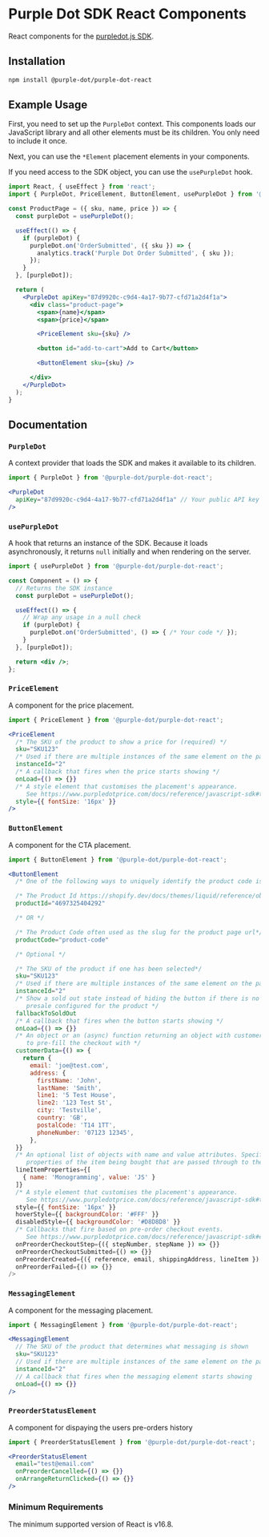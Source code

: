 # Purple Dot SDK React Components

React components for the [purpledot.js SDK](https://www.purpledotprice.com/docs/reference/javascript-sdk).

## Installation

```bash
npm install @purple-dot/purple-dot-react
```

## Example Usage

First, you need to set up the `PurpleDot` context. This components loads our
JavaScript library and all other elements must be its children. You only need to
include it once.

Next, you can use the `*Element` placement elements in your components.

If you need access to the SDK object, you can use the `usePurpleDot` hook.

```jsx
import React, { useEffect } from 'react';
import { PurpleDot, PriceElement, ButtonElement, usePurpleDot } from '@purple-dot/purple-dot-react';

const ProductPage = ({ sku, name, price }) => {
  const purpleDot = usePurpleDot();

  useEffect(() => {
    if (purpleDot) {
      purpleDot.on('OrderSubmitted', ({ sku }) => {
        analytics.track('Purple Dot Order Submitted', { sku });
      });
    }
  }, [purpleDot]);

  return (
    <PurpleDot apiKey="87d9920c-c9d4-4a17-9b77-cfd71a2d4f1a">
      <div class="product-page">
        <span>{name}</span>
        <span>{price}</span>

        <PriceElement sku={sku} />

        <button id="add-to-cart">Add to Cart</button>

        <ButtonElement sku={sku} />

      </div>
    </PurpleDot>
  );
}
```

## Documentation

### `PurpleDot`

A context provider that loads the SDK and makes it available to its children.

```jsx
import { PurpleDot } from '@purple-dot/purple-dot-react';

<PurpleDot
  apiKey="87d9920c-c9d4-4a17-9b77-cfd71a2d4f1a" // Your public API key
/>
```

### `usePurpleDot`

A hook that returns an instance of the SDK. Because it loads asynchronously, it
returns `null` initially and when rendering on the server.

```jsx
import { usePurpleDot } from '@purple-dot/purple-dot-react';

const Component = () => {
  // Returns the SDK instance
  const purpleDot = usePurpleDot();

  useEffect(() => {
    // Wrap any usage in a null check
    if (purpleDot) {
      purpleDot.on('OrderSubmitted', () => { /* Your code */ });
    }
  }, [purpleDot]);

  return <div />;
};
```

### `PriceElement`

A component for the price placement.

```jsx
import { PriceElement } from '@purple-dot/purple-dot-react';

<PriceElement
  /* The SKU of the product to show a price for (required) */
  sku="SKU123"
  /* Used if there are multiple instances of the same element on the page */
  instanceId="2"
  /* A callback that fires when the price starts showing */
  onLoad={() => {}}
  /* A style element that customises the placement's appearance.
     See https://www.purpledotprice.com/docs/reference/javascript-sdk#the-style-object */
  style={{ fontSize: '16px' }}
/>
```

### `ButtonElement`

A component for the CTA placement.

```jsx
import { ButtonElement } from '@purple-dot/purple-dot-react';

<ButtonElement
  /* One of the following ways to uniquely identify the product code is required*/

  /* The Product Id https://shopify.dev/docs/themes/liquid/reference/objects/product#product-id */
  productId="4697325404292"

  /* OR */

  /* The Product Code often used as the slug for the product page url*/
  productCode="product-code"

  /* Optional */

  /* The SKU of the product if one has been selected*/
  sku="SKU123"
  /* Used if there are multiple instances of the same element on the page */
  instanceId="2"
  /* Show a sold out state instead of hiding the button if there is no
     presale configured for the product */
  fallbackToSoldOut
  /* A callback that fires when the button starts showing */
  onLoad={() => {}}
  /* An object or an (async) function returning an object with customer details
     to pre-fill the checkout with */
  customerData={() => {
    return {
      email: 'joe@test.com',
      address: {
        firstName: 'John',
        lastName: 'Smith',
        line1: '5 Test House',
        line2: '123 Test St',
        city: 'Testville',
        country: 'GB',
        postalCode: 'T14 1TT',
        phoneNumber: '07123 12345',
      },
  }}
  /* An optional list of objects with name and value attributes. Specifyies additional
     properties of the item being bought that are passed through to the checkout. */
  lineItemProperties={[
    { name: 'Monogramming', value: 'JS' }
  ]}
  /* A style element that customises the placement's appearance.
     See https://www.purpledotprice.com/docs/reference/javascript-sdk#the-style-object */
  style={{ fontSize: '16px' }}
  hoverStyle={{ backgroundColor: '#FFF' }}
  disabledStyle={{ backgroundColor: '#D8D8D8' }}
  /* Callbacks that fire based on pre-order checkout events.
     See https://www.purpledotprice.com/docs/reference/javascript-sdk#events. */
  onPreorderCheckoutStep={({ stepNumber, stepName }) => {}}
  onPreorderCheckoutSubmitted={() => {}}
  onPreorderCreated={({ reference, email, shippingAddress, lineItem }) => {}}
  onPreorderFailed={() => {}}
/>
```

### `MessagingElement`

A component for the messaging placement.

```jsx
import { MessagingElement } from '@purple-dot/purple-dot-react';

<MessagingElement
  // The SKU of the product that determines what messaging is shown
  sku="SKU123"
  // Used if there are multiple instances of the same element on the page
  instanceId="2"
  // A callback that fires when the messaging element starts showing
  onLoad={() => {}}
/>
```

### `PreorderStatusElement`

A component for dispaying the users pre-orders history 

```jsx
import { PreorderStatusElement } from '@purple-dot/purple-dot-react';

<PreorderStatusElement
  email="test@email.com"
  onPreorderCancelled={() => {}}
  onArrangeReturnClicked={() => {}}
/>
```

### Minimum Requirements

The minimum supported version of React is v16.8.
